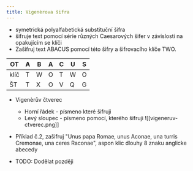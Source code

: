 ```yaml
---
title: Vigenèrova šifra
---
```

- symetrická polyalfabetická substituční šifra
- šifruje text pomocí série různých Caesarových šifer v závislosti na opakujícím se klíči
- Zašifruj text ABACUS pomocí této šifry a šifrovacího klíče TWO.

| OT   | A   | B   | A   | C   | U   | S   |
| ---- | --- | --- | --- | --- | --- | --- |
| klíč | T   | W   | O   | T   | W   | O   |
| ŠT   | T   | X   | O   | V   | Q   | G   | 

- Vigenèrův čtverec
	- Horní řádek - písmeno které šifruji
	- Levý sloupec - písmeno pomocí, kterého šifruji
![[vigeneruv-ctverec.png]]

- Příklad č.2, zašifruj "Unus papa Romae, unus Aconae, una turris Cremonae, una ceres Raconae", aspon klic dlouhy 8 znaku anglicke abecedy
- TODO: Dodělat později